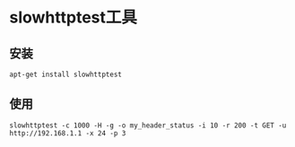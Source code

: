 # slowhttptest工具

## 安装

	apt-get install slowhttptest

## 使用

    slowhttptest -c 1000 -H -g -o my_header_status -i 10 -r 200 -t GET -u http://192.168.1.1 -x 24 -p 3
